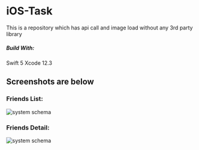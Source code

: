 # iOS-Task
This is a repository which has api call and image load without any 3rd party library
##### Build With:
Swift 5
Xcode 12.3

## Screenshots are below
### Friends List:
![system schema](https://raw.githubusercontent.com/TouhidApps/iOS-Task/main/sample/home_page.png)
### Friends Detail:
![system schema](https://raw.githubusercontent.com/TouhidApps/iOS-Task/main/sample/detail_page.png)